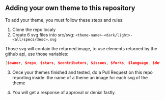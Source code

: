 ## Adding your own theme to this repository

To add your theme, you must follow these steps and rules:

1. Clone the repo localy
2. Create 6 svg files into src/svg: `<theme-name>-<dark/light>-<all/specs/desc>.svg`

Those svg will contain the returned image, to use elements returned by the github api, use those variables:
```json
[$owner, $repo, $stars, $contributors, $issues, $forks, $language, $defaultBranch, $createdAt, $updatedAt, $description, $homepage, $license, $ownerLogin, $ownerAvatarUrl]
```

3. Once your themes finished and tested, do a Pull Request on this repo reporting inside:
the name of a theme
an image for each svg of the theme

4. You will get a response of approval or denial fastly.